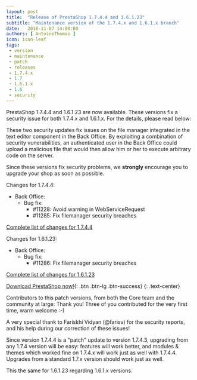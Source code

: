 ```yaml
---
layout: post
title:  "Release of PrestaShop 1.7.4.4 and 1.6.1.23"
subtitle: "Maintenance version of the 1.7.4.x and 1.6.1.x branch"
date:   2018-11-07 14:00:00
authors: [ AntoineThomas ]
icon: icon-leaf
tags:
 - version
 - maintenance
 - patch
 - releases
 - 1.7.4.x
 - 1.7
 - 1.6.1.x
 - 1.6
 - security
---
```


PrestaShop 1.7.4.4 and 1.6.1.23 are now available. These versions fix a security issue for both 1.7.4.x and 1.6.1.x. For the details, please read below:

These two security updates fix issues on the file manager integrated in the text editor component in the Back Office. By exploiting a combination of security vunerabilities, an authenticated user in the Back Office could upload a malicious file that would then allow him or her to execute arbitrary code on the server.

Since these versions fix security problems, we **strongly** encourage you to upgrade your shop as soon as possible.

Changes for 1.7.4.4:

- Back Office:
  - Bug fix:
    - #11228: Avoid warning in WebServiceRequest
    - #11285: Fix filemanager security breaches
    
[Complete list of changes for 1.7.4.4](https://github.com/PrestaShop/PrestaShop/releases/tag/1.7.4.4)

    
Changes for 1.6.1.23:

- Back Office:
  - Bug fix:
    - #11286: Fix filemanager security breaches

[Complete list of changes for 1.6.1.23](https://github.com/PrestaShop/PrestaShop/releases/tag/1.6.1.23)


[Download PrestaShop now!](https://www.prestashop.com/versions){: .btn .btn-lg .btn-success}
{: .text-center}


Contributors to this patch versions, from both the Core team and the community at large: 
Thank you! Three of you contributed for the very first time, warm welcome :-)

A very special thank to Fariskhi Vidyan (@farisv) for the security reports, and his help during our correction of these issues!

Since version 1.7.4.4 is a "patch" update to version 1.7.4.3, upgrading from any 1.7.4 version will be easy: features will work better, and modules & themes which worked fine on 1.7.4.x will work just as well with 1.7.4.4.<br/>
Upgrades from a standard 1.7.x version should work just as well.

This the same for 1.6.1.23 regarding 1.6.1.x versions.
